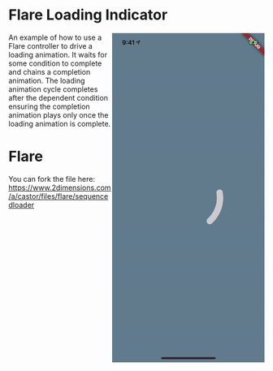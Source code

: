 # Flare Loading Indicator
<img src="./example.gif" width="300" align="right">
An example of how to use a Flare controller to drive a loading animation. It waits for some condition to complete and chains a completion animation. The loading animation cycle completes after the dependent condition ensuring the completion animation plays only once the loading animation is complete.

# Flare
You can fork the file here:
https://www.2dimensions.com/a/castor/files/flare/sequencedloader
